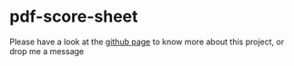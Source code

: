 pdf-score-sheet
===============

Please have a look at the [github page](http://leojpod.github.io/pdf-score-sheet) to know more about this project, or drop me a message
